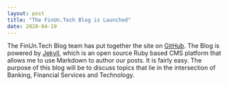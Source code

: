 ```yaml
---
layout: post
title: "The FinUn.Tech Blog is Launched"
date: 2020-04-19
---
```


The FinUn.Tech Blog team has put together the site on [GitHub](http://www.github.com). The Blog is powered by [Jekyll](http://jekyllrb.com), which is an open source Ruby based CMS platform that allows me to use Markdown to author our posts. It is fairly easy.
The purpose of this blog will be to discuss topics that lie in the intersection of Banking, Financial Services and Technology.
